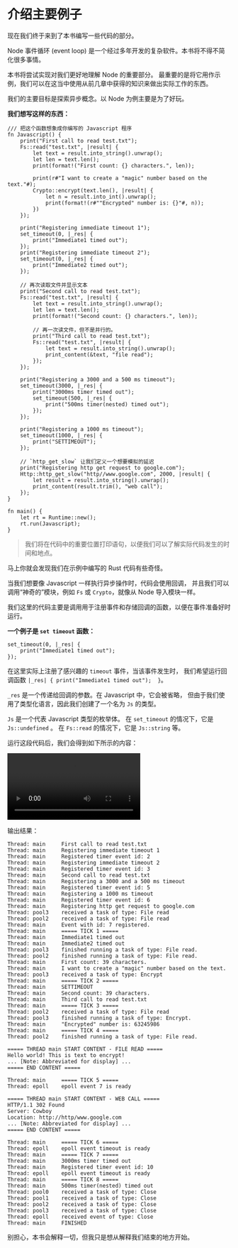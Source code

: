 # 介绍主要例子

现在我们终于来到了本书编写一些代码的部分。

Node 事件循环 (event loop) 是一个经过多年开发的复杂软件。本书将不得不简化很多事情。

本书将尝试实现对我们更好地理解 Node 的重要部分。
最重要的是将它用作示例，我们可以在这当中使用从前几章中获得的知识来做出实际工作的东西。

我们的主要目标是探索异步概念。以 Node 为例主要是为了好玩。

**我们想写这样的东西：**

```rust, no_run
/// 把这个函数想象成你编写的 Javascript 程序
fn Javascript() {
    print("First call to read test.txt");
    Fs::read("test.txt", |result| {
        let text = result.into_string().unwrap();
        let len = text.len();
        print(format!("First count: {} characters.", len));

        print(r#"I want to create a "magic" number based on the text."#);
        Crypto::encrypt(text.len(), |result| {
            let n = result.into_int().unwrap();
            print(format!(r#""Encrypted" number is: {}"#, n));
        })
    });

    print("Registering immediate timeout 1");
    set_timeout(0, |_res| {
        print("Immediate1 timed out");
    });
    print("Registering immediate timeout 2");
    set_timeout(0, |_res| {
        print("Immediate2 timed out");
    });

    // 再次读取文件并显示文本
    print("Second call to read test.txt");
    Fs::read("test.txt", |result| {
        let text = result.into_string().unwrap();
        let len = text.len();
        print(format!("Second count: {} characters.", len));

        // 再一次读文件，但不是并行的。
        print("Third call to read test.txt");
        Fs::read("test.txt", |result| {
            let text = result.into_string().unwrap();
            print_content(&text, "file read");
        });
    });

    print("Registering a 3000 and a 500 ms timeout");
    set_timeout(3000, |_res| {
        print("3000ms timer timed out");
        set_timeout(500, |_res| {
            print("500ms timer(nested) timed out");
        });
    });

    print("Registering a 1000 ms timeout");
    set_timeout(1000, |_res| {
        print("SETTIMEOUT");
    });

    // `http_get_slow` 让我们定义一个想要模拟的延迟
    print("Registering http get request to google.com");
    Http::http_get_slow("http//www.google.com", 2000, |result| {
        let result = result.into_string().unwrap();
        print_content(result.trim(), "web call");
    });
}

fn main() {
    let rt = Runtime::new();
    rt.run(Javascript);
}
```

> 我们将在代码中的重要位置打印语句，以便我们可以了解实际代码发生的时间和地点。

马上你就会发现我们在示例中编写的 Rust 代码有些奇怪。

当我们想要像 Javascript 一样执行异步操作时，代码会使用回调，
并且我们可以调用“神奇的”模块，例如 `Fs` 或 `Crypto`，就像从 Node 导入模块一样。

我们这里的代码主要是调用用于注册事件和存储回调的函数，以便在事件准备好时运行。

**一个例子是 `set timeout` 函数：**

```rust, no_run
set_timeout(0, |_res| {
    print("Immediate1 timed out");
});
```

在这里实际上注册了感兴趣的 `timeout` 事件，当该事件发生时，
我们希望运行回调函数 `|_res| { print("Immediate1 timed out");  }`。

`_res` 是一个传递给回调的参数。在 Javascript 中，它会被省略，
但由于我们使用了类型化语言，因此我们创建了一个名为 `Js` 的类型。

`Js` 是一个代表 Javascript 类型的枚举体。
在 `set_timeout` 的情况下，它是 `Js::undefined` 。
在 `Fs::read` 的情况下，它是 `Js::string` 等。

运行这段代码后，我们会得到如下所示的内容：

<video autoplay loop>
<source src="./images/example_run.mp4" type="video/mp4">
Can't display video.
</video>

输出结果：

```
Thread: main     First call to read test.txt
Thread: main     Registering immediate timeout 1
Thread: main     Registered timer event id: 2
Thread: main     Registering immediate timeout 2
Thread: main     Registered timer event id: 3
Thread: main     Second call to read test.txt
Thread: main     Registering a 3000 and a 500 ms timeout
Thread: main     Registered timer event id: 5
Thread: main     Registering a 1000 ms timeout
Thread: main     Registered timer event id: 6
Thread: main     Registering http get request to google.com
Thread: pool3    received a task of type: File read
Thread: pool2    received a task of type: File read
Thread: main     Event with id: 7 registered.
Thread: main     ===== TICK 1 =====
Thread: main     Immediate1 timed out
Thread: main     Immediate2 timed out
Thread: pool3    finished running a task of type: File read.
Thread: pool2    finished running a task of type: File read.
Thread: main     First count: 39 characters.
Thread: main     I want to create a "magic" number based on the text.
Thread: pool3    received a task of type: Encrypt
Thread: main     ===== TICK 2 =====
Thread: main     SETTIMEOUT
Thread: main     Second count: 39 characters.
Thread: main     Third call to read test.txt
Thread: main     ===== TICK 3 =====
Thread: pool2    received a task of type: File read
Thread: pool3    finished running a task of type: Encrypt.
Thread: main     "Encrypted" number is: 63245986
Thread: main     ===== TICK 4 =====
Thread: pool2    finished running a task of type: File read.

===== THREAD main START CONTENT - FILE READ =====
Hello world! This is text to encrypt!
... [Note: Abbreviated for display] ...
===== END CONTENT =====

Thread: main     ===== TICK 5 =====
Thread: epoll    epoll event 7 is ready

===== THREAD main START CONTENT - WEB CALL =====
HTTP/1.1 302 Found
Server: Cowboy
Location: http://http/www.google.com
... [Note: Abbreviated for display] ...
===== END CONTENT =====

Thread: main     ===== TICK 6 =====
Thread: epoll    epoll event timeout is ready
Thread: main     ===== TICK 7 =====
Thread: main     3000ms timer timed out
Thread: main     Registered timer event id: 10
Thread: epoll    epoll event timeout is ready
Thread: main     ===== TICK 8 =====
Thread: main     500ms timer(nested) timed out
Thread: pool0    received a task of type: Close
Thread: pool1    received a task of type: Close
Thread: pool2    received a task of type: Close
Thread: pool3    received a task of type: Close
Thread: epoll    received event of type: Close
Thread: main     FINISHED
```

别担心，本书会解释一切，但我只是想从解释我们结束的地方开始。
